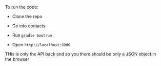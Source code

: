 To run the code:

* Clone the repo
* Go into contacts
* Run
	``` gradle bootrun ```

* Open
	```http://localhost:8080```	

THis is only the API back end so you there should be only a JSON object in the browser